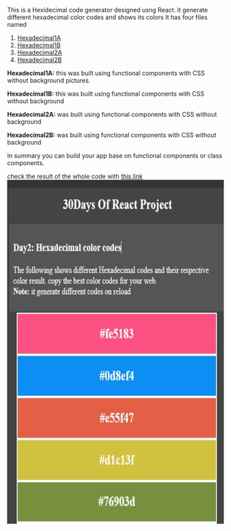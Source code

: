 This is a Hexidecimal code generator designed usng React. 
it generate different hexadecimal color codes and shows its colors
It has four files named
1. [Hexadecimal1A](https://maxwizardth.github.io/ReactProject/React/Day2_Project/hexadecimal1A.html)
2. [Hexadecimal1B](https://maxwizardth.github.io/ReactProject/React/Day2_Project/hexadecimal1B.html)
3. [Hexadecimal2A](https://maxwizardth.github.io/ReactProject/React/Day2_Project/hexadecimal2A.html)
4. [Hexadecimal2B](https://maxwizardth.github.io/ReactProject/React/Day2_Project/hexadecimal2B.html)

**Hexadecimal1A:** this was built using functional components with CSS without background pictures.

**Hexadecimal1B:** this was built using functional components with CSS without background

**Hexadecimal2A:** was built using functional components with CSS without background

**Hexadecimal2B:** was built using functional components with CSS without background

In summary you can build your app base on functional components or class components. 

check the result of the whole code with [this link](https://bit.ly/3opyyxg)
<a href='https://bit.ly/3opyyxg'><img src='https://github.com/maxwizardth/ReactProject/blob/main/React/Media/hexadecimal.JPG' width=900 height=800></a>
